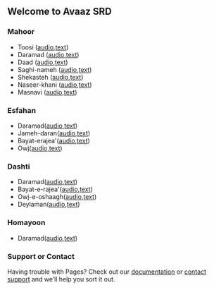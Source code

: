 ## Welcome to Avaaz SRD

### Mahoor
- Toosi ([audio](https://user-images.githubusercontent.com/95536232/144714293-17d5335d-b698-4448-af71-f7701cf51c0b.mp4),[text](https://github.com/sarasrd/avaaz/files/7654132/mahoor_toosi.pdf))
- Daramad ([audio](https://user-images.githubusercontent.com/95536232/144715422-cab9978b-ed64-4d3a-82f8-615935854e2f.mp4),[text](https://github.com/sarasrd/avaaz/files/7654163/mahoor_daramad.pdf))
- Daad ([audio](./mahoor_daad.mp4),[text](./mahoor_daad.pdf))
- Saghi-nameh ([audio](),[text]())
- Shekasteh ([audio](),[text]())
- Naseer-khani ([audio](),[text]())
- Masnavi ([audio](),[text]())

### Esfahan

- Daramad([audio](),[text]())
- Jameh-daran([audio](),[text]())
- Bayat-erajea'([audio](),[text]())
- Owj([audio](),[text]())

### Dashti

- Daramad([audio](),[text]())
- Bayat-e-rajea'([audio](),[text]())
- Owj-e-oshaagh([audio](),[text]())
- Deylaman([audio](),[text]())

### Homayoon

- Daramad([audio](),[text]())
 
### Support or Contact

Having trouble with Pages? Check out our [documentation](https://docs.github.com/categories/github-pages-basics/) or [contact support](https://support.github.com/contact) and we’ll help you sort it out.
